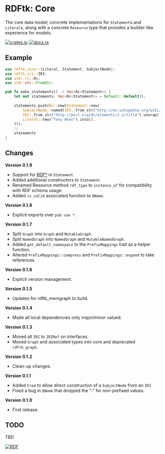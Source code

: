 # RDFtk: Core

The core data model; concrete implementations for `Statement`s and `Literal`s, along with a concrete `Resource` type 
that provides a builder-like experience for models.

[![crates.io](https://img.shields.io/crates/v/rdftk_core.svg)](https://crates.io/crates/rdftk_core)
[![docs.rs](https://docs.rs/rdftk_core/badge.svg)](https://docs.rs/rdftk_core)

## Example

```rust
use rdftk_core::{Literal, Statement, SubjectNode};
use rdftk_iri::IRI;
use std::rc::Rc;
use std::str::FromStr;

pub fn make_statements() -> Vec<Rc<Statement>> {
    let mut statements: Vec<Rc<Statement>> = Default::default();
    
    statements.push(Rc::new(Statement::new(
        SubjectNode::named(IRI::from_str("http://en.wikipedia.org/wiki/Tony_Benn").unwrap()),
        IRI::from_str("http://purl.org/dc/elements/1.1/title").unwrap(),
        Literal::new("Tony Benn").into(),
    )));
    // ...
    statements
}
```

## Changes

**Version 0.1.9**

* Support for [RDF*](https://w3c.github.io/rdf-star/) in `Statement`.
* Added additional constructors to `Statement`.
* Renamed Resource method `rdf_type` to `instance_of` for compatibility with RDF schema usage.
* Added `is_valid` associated function to `QName`.

**Version 0.1.8**

* Explicit exports over `pub use *`.

**Version 0.1.7**

* Split `Graph` into `Graph` and `MutableGraph`.
* Split `NamedGraph` into `NamedGraph` and `MutableNamedGraph`.
* Added `get_default_namespace` to the `PrefixMappings` trait as a helper function.
* Altered `PrefixMappings::compress` and `PrefixMappings::expand` to take references.

**Version 0.1.6**

* Explicit version management.

**Version 0.1.5**

* Updates for rdftk_memgraph to build.

**Version 0.1.4**

* Made all local dependencies only major/minor valued.

**Version 0.1.3**

* Moved all `IRI` to `IRIRef` on interfaces.
* Moved `Graph` and associated types into core and deprecated `rdftk_graph`.

**Version 0.1.2**

* Clean-up changes.

**Version 0.1.1**

* Added `From` to allow direct construction of a `SubjectNode` from an `IRI`.
* Fixed a bug in `QName` that dropped the ":" for non-prefixed values.
 
**Version 0.1.0**

* First release.

## TODO

TBD 

[![RDF](https://www.w3.org/Icons/SW/Buttons/sw-rdf-blue.png)](http://www.w3.org/2001/sw/wiki/RDF)

